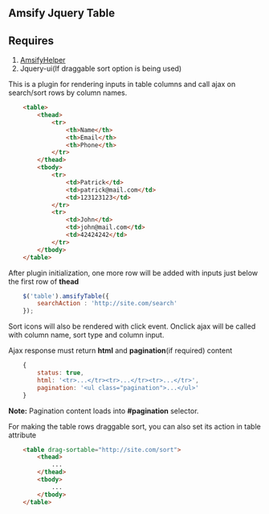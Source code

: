 Amsify Jquery Table
-------------------

## Requires
1. [AmsifyHelper](https://github.com/amsify42/jquery.amsify.helper)
2. Jquery-ui(If draggable sort option is being used)

This is a plugin for rendering inputs in table columns and call ajax on search/sort rows by column names.
```html
	<table>
		<thead>
			<tr>
				<th>Name</th>
				<th>Email</th>
				<th>Phone</th>
			</tr>
		</thead>
		<tbody>
			<tr>
				<td>Patrick</td>
				<td>patrick@mail.com</td>
				<td>123123123</td>
			</tr>
			<tr>
				<td>John</td>
				<td>john@mail.com</td>
				<td>42424242</td>
			</tr>
		</tbody>
	</table>
```

After plugin initialization, one more row will be added with inputs just below the first row of **thead**
```js
	$('table').amsifyTable({
		searchAction : 'http://site.com/search'
	});
```

Sort icons will also be rendered with click event. Onclick ajax will be called with column name, sort type and column input.
<br/>

Ajax response must return **html** and **pagination**(if required) content
```js
	{
		status: true,
		html: '<tr>...</tr><tr>...</tr><tr>...</tr>',
		pagination: '<ul class="pagination">...</ul>'
	}
```
**Note:** Pagination content loads into **#pagination** selector.

For making the table rows draggable sort, you can also set its action in table attribute
```html
	<table drag-sortable="http://site.com/sort">
		<thead>
			...
		</thead>
		<tbody>
			...
		</tbody>
	</table>
```
